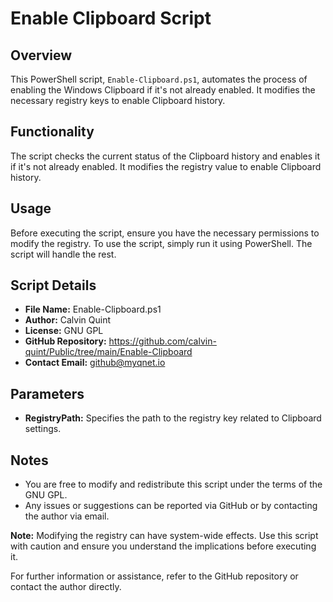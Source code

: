 # Enable Clipboard Script

## Overview
This PowerShell script, `Enable-Clipboard.ps1`, automates the process of enabling the Windows Clipboard if it's not already enabled. It modifies the necessary registry keys to enable Clipboard history.

## Functionality
The script checks the current status of the Clipboard history and enables it if it's not already enabled. It modifies the registry value to enable Clipboard history.

## Usage
Before executing the script, ensure you have the necessary permissions to modify the registry. To use the script, simply run it using PowerShell. The script will handle the rest.

## Script Details
- **File Name:** Enable-Clipboard.ps1
- **Author:** Calvin Quint
- **License:** GNU GPL
- **GitHub Repository:** https://github.com/calvin-quint/Public/tree/main/Enable-Clipboard
- **Contact Email:** github@myqnet.io

## Parameters
- **RegistryPath:** Specifies the path to the registry key related to Clipboard settings.

## Notes
- You are free to modify and redistribute this script under the terms of the GNU GPL.
- Any issues or suggestions can be reported via GitHub or by contacting the author via email.

**Note:** Modifying the registry can have system-wide effects. Use this script with caution and ensure you understand the implications before executing it.

For further information or assistance, refer to the GitHub repository or contact the author directly.
